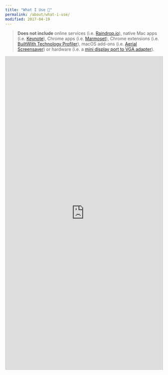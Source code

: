 ```yaml
---
title: "What I Use 📱"
permalink: /about/what-i-use/
modified: 2017-04-19
---
```


> **Does not include** online services (i.e. [Raindrop.io](https://raindrop.io "Raindrop")), native Mac apps (i.e. [Keynote](http://www.apple.com/mac/keynote/ "Keynote")), Chrome apps (i.e. [Marmoset](https://chrome.google.com/webstore/detail/marmoset/npkfpddkpefnmkflhhligbkofhnafieb?hl=en "Marmoset")), Chrome extensions (i.e. [BuiltWith Technology Profiler](https://chrome.google.com/webstore/detail/builtwith-technology-prof/dapjbgnjinbpoindlpdmhochffioedbn?hl=en)), macOS add-ons (i.e. [Aerial Screensaver](https://github.com/JohnCoates/Aerial "Aerial")) or hardware (i.e. a [mini display port to VGA adapter](http://www.apple.com/shop/product/MB572Z/B/mini-displayport-to-vga-adapter "VGA Adapter")).

<iframe class="airtable-embed" src="https://airtable.com/embed/shrC3Sq8c2JrUu0cd?backgroundColor=teal&viewControls=on" frameborder="0" onmousewheel="" width="100%" height="1000" style="background: transparent; border: 1px solid #ccc;"></iframe>